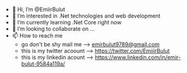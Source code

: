 - 👋 Hi, I’m @EmiirBulut
- 👀 I’m interested in .Net technologies and web development 
- 🌱 I’m currently learning .Net Core right now 
- 💞️ I’m looking to collaborate on ...
- 📫 How to reach me 
   - go don't be shy mail me --> emirbulut9789@gmail.com
   - this is my twitter acoount --> https://twitter.com/EmiiirBulut
   - this is my linkedin acount --> https://www.linkedin.com/in/emir-bulut-9584a119a/

<!---
EmiirBulut/EmiirBulut is a ✨ special ✨ repository because its `README.md` (this file) appears on your GitHub profile.
You can click the Preview link to take a look at your changes.
--->

